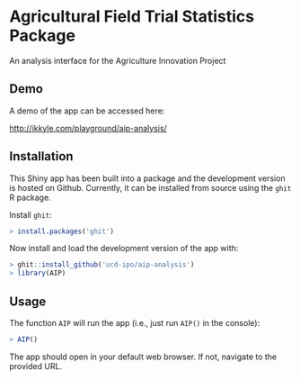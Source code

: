 # Agricultural Field Trial Statistics Package

An analysis interface for the Agriculture Innovation Project

## Demo

A demo of the app can be accessed here:

http://ikkyle.com/playground/aip-analysis/

## Installation

This Shiny app has been built into a package and the development version is
hosted on Github. Currently, it can be installed from source using the
`ghit` R package.

Install `ghit`:

```R
> install.packages('ghit')
```

Now install and load the development version of the app with:

```R
> ghit::install_github('ucd-ipo/aip-analysis')
> library(AIP)
```

## Usage

The function `AIP` will run the app (i.e., just run `AIP()` in the console):

```R
> AIP()
```

The app should open in your default web browser. If not, navigate to the
provided URL.
